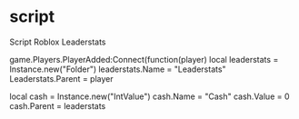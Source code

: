 # script
Script Roblox Leaderstats

game.Players.PlayerAdded:Connect(function(player)
 local leaderstats = Instance.new("Folder")
 leaderstats.Name = "Leaderstats"
 Leaderstats.Parent = player

 local cash = Instance.new("IntValue")
 cash.Name = "Cash"
 cash.Value = 0
 cash.Parent = leaderstats
